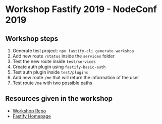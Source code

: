 # Workshop Fastify 2019 - NodeConf 2019

## Workshop steps

1. Generate test project: `npx fastify-cli generate workshop`
2. Add new route `/status` inside the `services` folder
3. Test the new route inside `test/services`
4. Create auth plugin using `fastify-basic-auth`
5. Test auth plugin inside `test/plugins`
6. Add new route `/me` that will return the information of the user
7. Test route `/me` with two possible paths

## Resources given in the workshop

- [Workshop Repo](https://github.com/delvedor/fastify-architecture-workshop)
- [Fastify Homepage](https://www.fastify.io/)
